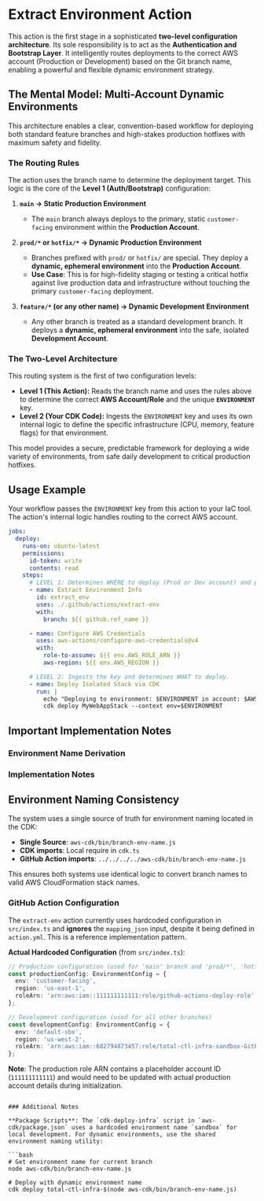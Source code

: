 # Extract Environment Action

This action is the first stage in a sophisticated **two-level configuration architecture**. Its sole responsibility is to act as the **Authentication and Bootstrap Layer**. It intelligently routes deployments to the correct AWS account (Production or Development) based on the Git branch name, enabling a powerful and flexible dynamic environment strategy.

## The Mental Model: Multi-Account Dynamic Environments

This architecture enables a clear, convention-based workflow for deploying both standard feature branches and high-stakes production hotfixes with maximum safety and fidelity.

### The Routing Rules

The action uses the branch name to determine the deployment target. This logic is the core of the **Level 1 (Auth/Bootstrap)** configuration:

1.  **`main` → Static Production Environment**
    *   The `main` branch always deploys to the primary, static `customer-facing` environment within the **Production Account**.

2.  **`prod/*` or `hotfix/*` → Dynamic Production Environment**
    *   Branches prefixed with `prod/` or `hotfix/` are special. They deploy a **dynamic, ephemeral environment** into the **Production Account**.
    *   **Use Case**: This is for high-fidelity staging or testing a critical hotfix against live production data and infrastructure without touching the primary `customer-facing` deployment.

3.  **`feature/*` (or any other name) → Dynamic Development Environment**
    *   Any other branch is treated as a standard development branch. It deploys a **dynamic, ephemeral environment** into the safe, isolated **Development Account**.

### The Two-Level Architecture

This routing system is the first of two configuration levels:

*   **Level 1 (This Action):** Reads the branch name and uses the rules above to determine the correct **AWS Account/Role** and the unique **`ENVIRONMENT`** key.
*   **Level 2 (Your CDK Code):** Ingests the `ENVIRONMENT` key and uses its own internal logic to define the specific infrastructure (CPU, memory, feature flags) for that environment.

This model provides a secure, predictable framework for deploying a wide variety of environments, from safe daily development to critical production hotfixes.

## Usage Example

Your workflow passes the `ENVIRONMENT` key from this action to your IaC tool. The action's internal logic handles routing to the correct AWS account.

```yaml
jobs:
  deploy:
    runs-on: ubuntu-latest
    permissions:
      id-token: write
      contents: read
    steps:
      # LEVEL 1: Determines WHERE to deploy (Prod or Dev account) and provides the key for Level 2.
      - name: Extract Environment Info
        id: extract_env
        uses: ./.github/actions/extract-env
        with:
          branch: ${{ github.ref_name }}

      - name: Configure AWS Credentials
        uses: aws-actions/configure-aws-credentials@v4
        with:
          role-to-assume: ${{ env.AWS_ROLE_ARN }}
          aws-region: ${{ env.AWS_REGION }}

      # LEVEL 2: Ingests the key and determines WHAT to deploy.
      - name: Deploy Isolated Stack via CDK
        run: |
          echo "Deploying to environment: $ENVIRONMENT in account: $AWS_ACCOUNT_ID"
          cdk deploy MyWebAppStack --context env=$ENVIRONMENT
```

## Important Implementation Notes

### Environment Name Derivation

### Implementation Notes

## Environment Naming Consistency

The system uses a single source of truth for environment naming located in the CDK:

- **Single Source**: `aws-cdk/bin/branch-env-name.js`
- **CDK imports**: Local require in `cdk.ts`
- **GitHub Action imports**: `../../../../aws-cdk/bin/branch-env-name.js`

This ensures both systems use identical logic to convert branch names to valid AWS CloudFormation stack names.

### GitHub Action Configuration

The `extract-env` action currently uses hardcoded configuration in `src/index.ts` and **ignores** the `mapping_json` input, despite it being defined in `action.yml`. This is a reference implementation pattern.

**Actual Hardcoded Configuration** (from `src/index.ts`):

```typescript
// Production configuration (used for 'main' branch and 'prod/*', 'hotfix/*' branches)
const productionConfig: EnvironmentConfig = {
  env: 'customer-facing',
  region: 'us-east-1', 
  roleArn: 'arn:aws:iam::111111111111:role/github-actions-deploy-role'
};

// Development configuration (used for all other branches)
const developmentConfig: EnvironmentConfig = {
  env: 'default-sbx',
  region: 'us-west-2',
  roleArn: 'arn:aws:iam::682794873457:role/total-ctl-infra-sandbox-GithubActionsDeployRole3AEB-NUZeFwrCLCcH'
};
```

**Note**: The production role ARN contains a placeholder account ID (`111111111111`) and would need to be updated with actual production account details during initialization.
```

### Additional Notes

**Package Scripts**: The `cdk-deploy-infra` script in `aws-cdk/package.json` uses a hardcoded environment name `sandbox` for local development. For dynamic environments, use the shared environment naming utility:

```bash
# Get environment name for current branch
node aws-cdk/bin/branch-env-name.js

# Deploy with dynamic environment name  
cdk deploy total-ctl-infra-$(node aws-cdk/bin/branch-env-name.js)
```
